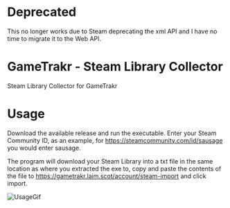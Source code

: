 # Deprecated
This no longer works due to Steam deprecating the xml API and I have no time to migrate it to the Web API.

# GameTrakr - Steam Library Collector
 Steam Library Collector for GameTrakr

# Usage
Download the available release and run the executable.  Enter your Steam Community ID, as an example, for https://steamcommunity.com/id/sausage you would enter sausage. 

The program will download your Steam Library into a txt file in the same location as where you extracted the exe to, copy and paste the contents of the file to https://gametrakr.laim.scot/account/steam-import and click import.

![UsageGif](https://user-images.githubusercontent.com/14845036/205175799-bceef650-69e5-4971-9c4f-722389abfb22.gif)
